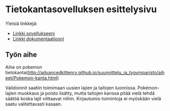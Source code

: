 ﻿# Tietokantasovelluksen esittelysivu

Yleisiä linkkejä:

* [Linkki sovellukseeni](http://xlex.users.cs.helsinki.fi/tsoha1/species)
* [Linkki dokumentaatiooni](https://github.com/Denopia/Tsoha-Bootstrap/blob/master/doc/dokumentaatio.pdf?raw=true)

## Työn aihe

Aihe on pokemon tietokanta(http://advancedkittenry.github.io/suunnittelu_ja_tyoymparisto/aiheet/Pokemon-kanta.html)

Validoinnit saatiin toimimaan uusien lajien ja taitojen luonnissa. Pokémon-lajien muokkaus ja poisto lisätty, mutta taitojen kanssa pitää vielä tehdä säätöä koska lajit viittaavat niihin. Kirjautumis-toimintoja ei myöskään vielä saatu valitettavasti kasaan.



